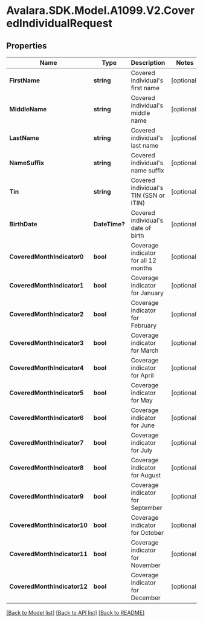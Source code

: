 # Avalara.SDK.Model.A1099.V2.CoveredIndividualRequest

## Properties

Name | Type | Description | Notes
------------ | ------------- | ------------- | -------------
**FirstName** | **string** | Covered individual&#39;s first name | [optional] 
**MiddleName** | **string** | Covered individual&#39;s middle name | [optional] 
**LastName** | **string** | Covered individual&#39;s last name | [optional] 
**NameSuffix** | **string** | Covered individual&#39;s name suffix | [optional] 
**Tin** | **string** | Covered individual&#39;s TIN (SSN or ITIN) | [optional] 
**BirthDate** | **DateTime?** | Covered individual&#39;s date of birth | [optional] 
**CoveredMonthIndicator0** | **bool** | Coverage indicator for all 12 months | [optional] 
**CoveredMonthIndicator1** | **bool** | Coverage indicator for January | [optional] 
**CoveredMonthIndicator2** | **bool** | Coverage indicator for February | [optional] 
**CoveredMonthIndicator3** | **bool** | Coverage indicator for March | [optional] 
**CoveredMonthIndicator4** | **bool** | Coverage indicator for April | [optional] 
**CoveredMonthIndicator5** | **bool** | Coverage indicator for May | [optional] 
**CoveredMonthIndicator6** | **bool** | Coverage indicator for June | [optional] 
**CoveredMonthIndicator7** | **bool** | Coverage indicator for July | [optional] 
**CoveredMonthIndicator8** | **bool** | Coverage indicator for August | [optional] 
**CoveredMonthIndicator9** | **bool** | Coverage indicator for September | [optional] 
**CoveredMonthIndicator10** | **bool** | Coverage indicator for October | [optional] 
**CoveredMonthIndicator11** | **bool** | Coverage indicator for November | [optional] 
**CoveredMonthIndicator12** | **bool** | Coverage indicator for December | [optional] 

[[Back to Model list]](../../../README.md#documentation-for-models) [[Back to API list]](../../../README.md#documentation-for-api-endpoints) [[Back to README]](../../../README.md)

